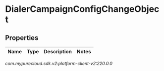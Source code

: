 # DialerCampaignConfigChangeObject


## Properties

| Name | Type | Description | Notes |
| ------------ | ------------- | ------------- | ------------- |




_com.mypurecloud.sdk.v2:platform-client-v2:220.0.0_
